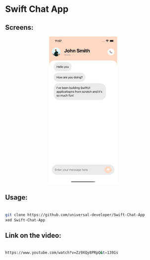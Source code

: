 <h1>Swift Chat App </h1>

<h2>Screens: </h2>

<p align="center"><img src="images/first.png" height="475px"/></p>

<h2>Usage: </h2>


```bash

git clone https://github.com/universal-developer/Swift-Chat-App
xed Swift-Chat-App

```

<h2>Link on the video: </h2>


```bash

https://www.youtube.com/watch?v=Zz9XQy8PRpQ&t=1391s

```
